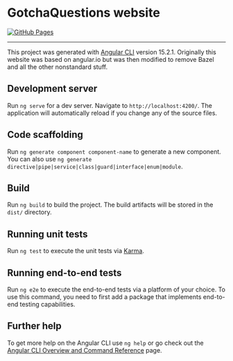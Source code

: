 GotchaQuestions website
=======================
[![GitHub Pages](https://github.com/kitchenSink-ai/www/actions/workflows/main.yml/badge.svg)](https://github.com/kitchenSink-ai/www/actions/workflows/main.yml)

---

This project was generated with [Angular CLI](https://github.com/angular/angular-cli) version 15.2.1. Originally this website was based on angular.io but was then modified to remove Bazel and all the other nonstandard stuff.

## Development server

Run `ng serve` for a dev server. Navigate to `http://localhost:4200/`. The application will automatically reload if you change any of the source files.

## Code scaffolding

Run `ng generate component component-name` to generate a new component. You can also use `ng generate directive|pipe|service|class|guard|interface|enum|module`.

## Build

Run `ng build` to build the project. The build artifacts will be stored in the `dist/` directory.

## Running unit tests

Run `ng test` to execute the unit tests via [Karma](https://karma-runner.github.io).

## Running end-to-end tests

Run `ng e2e` to execute the end-to-end tests via a platform of your choice. To use this command, you need to first add a package that implements end-to-end testing capabilities.

## Further help

To get more help on the Angular CLI use `ng help` or go check out the [Angular CLI Overview and Command Reference](https://angular.io/cli) page.
